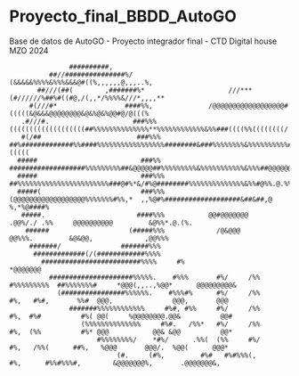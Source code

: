# Proyecto_final_BBDD_AutoGO
Base de datos de AutoGO - Proyecto integrador final -   CTD Digital house MZO 2024                                                                                                                                                                                                   
                                                                                                                                                
                   ##########,                                                                                                                  
              ##//###############%/                             (&&&&&%%%%&%%%&&&@#((%,,,,,,@,,,..%,                                            
           ##///(##(        ,#######%*                     ///***(#//////%##%#((#@,/(,,*/%%%%&///*,,,,**                                        
         #(///#*                 ####%%,              /@@@@@@@@@@@@@@@@@@#(((((&@&&&@@@@@@@@&@&%@&%@@#@/@(((%                                   
       .#///#.                     ###%%%      (((((((((((((((((((##%%%%%%%%%%%%%%**%%%%%%%%%%%%&%%###((((%%((((((((/                           
       #(/##                        ###%%%     ##%#############%%####%%%%%%%%%%%%%%%%%########&###%%%%%%%%&%%%%%%%%%%#(((((                     
      #####                          ###%%     ###################%%%%%%%%%##&@@@@@##%%%%%%%%%&%%%%%%%%%%%&%%%##@@@@@@#%%%..                    
      #####                          ###%%%    ##%%%%%%%%%%%%%%%%%%%%%%%###@#%*&/#%@########%%%%%%%%%%%%%%&%%#@%%.@.%%@#%%%%%#                  
      #####(                         ###%%%     (@@@@@@@@@@@@@@@@@@%%%%%%%#%%,*  ,,%@#%###################&##&##,@ %,*%@####%                   
       #####.                       ####%%%           @@#@@@@@@@         .@@%/./ .%%     @@@@@@@@@@         &@%%*.@.(%.                         
        ######                    (#####%%%             /@&@@@              @@%%%.         &@&@@,             ,@@%%%                            
         #######/               #######%%%                                                                                                      
          #############(/(############%%%%                                                                                                      
            #########################%%%%     #%                                                  *@@@@@@@                                      
              #####################%%%%%.    #%%%       #%/     /%% #%%%%%%%%%  ##%%%%%%%#     *@@@(,,..,%@@*      @@@@@@@@@&                   
                (################%%%%%%.    #%%%#%      #%/     /%%     #%,   #%#,       %%#  @@@,               @@@,       @@@                 
                   #######%%%%%%%%%%%%     #%#, #%%     #%/     /%%     #%,  #%#          #%( @@(     %@@@@@@@@.@@&          @@#                
                      (%%%%%%%%%%%%%%     #%#.   /%%*   #%/     /%%     #%,  (%%          #%* @@@           @@& &@@          @@*                
                          #%%%%%%%%/    *#%/      .%%(  (%%     #%/     #%,   /%%(      ##%,   %@@@       @@@/.  %@@(      @@@*                 
                               (#.     (#%,         #%#   #%#%%%(,      #%,      #%%#%%%#,        &@@@@@@@%,       .@@@@@@@&,                   
                                                                                                                                                
                                                                                                                                                
                                                                                                                          
                                                                                                                                                                                                        
                                                                                                                                                                                                        

                                                                                          
                                                                                                                                                                                                        
                                                                                                                                                                                                        
                                                                                                                                                                                                        
                                                                                                                                                                                                        
                                                                                                                                                                                                        
                                                                                                                                                                                                        
